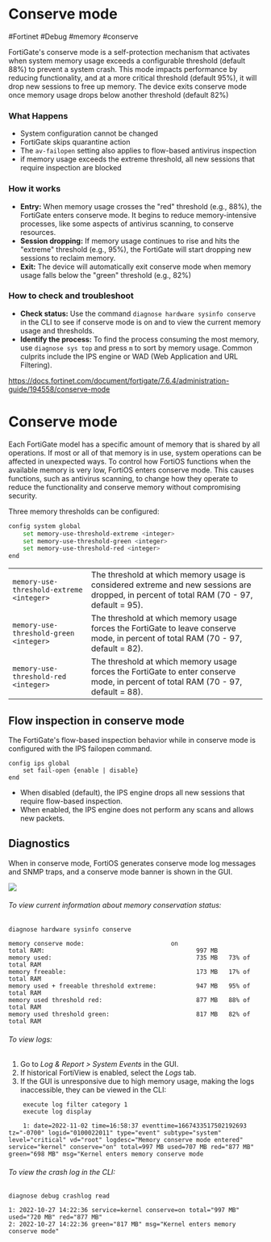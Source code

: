 #  Conserve mode
#Fortinet #Debug #memory #conserve

FortiGate's conserve mode is a self-protection mechanism that activates when system memory usage exceeds a configurable threshold (default 88%) to prevent a system crash. This mode impacts performance by reducing functionality, and at a more critical threshold (default 95%), it will drop new sessions to free up memory. The device exits conserve mode once memory usage drops below another threshold (default 82%)
### What Happens
+ System configuration cannot be changed
+ FortiGate skips quarantine action
+ The `av-failopen` setting also applies to flow-based antivirus inspection
+ if memory usage exceeds the extreme threshold, all new sessions that require inspection are blocked
### How it works
- **Entry:** When memory usage crosses the "red" threshold (e.g., 88%), the FortiGate enters conserve mode. It begins to reduce memory-intensive processes, like some aspects of antivirus scanning, to conserve resources.
- **Session dropping:** If memory usage continues to rise and hits the "extreme" threshold (e.g., 95%), the FortiGate will start dropping new sessions to reclaim memory.
- **Exit:** The device will automatically exit conserve mode when memory usage falls below the "green" threshold (e.g., 82%)
### How to check and troubleshoot
- **Check status:** Use the command `diagnose hardware sysinfo conserve` in the CLI to see if conserve mode is on and to view the current memory usage and thresholds.
- **Identify the process:** To find the process consuming the most memory, use `diagnose sys top` and press `m` to sort by memory usage. Common culprits include the IPS engine or WAD (Web Application and URL Filtering).

https://docs.fortinet.com/document/fortigate/7.6.4/administration-guide/194558/conserve-mode
# Conserve mode

Each FortiGate model has a specific amount of memory that is shared by all operations. If most or all of that memory is in use, system operations can be affected in unexpected ways. To control how FortiOS functions when the available memory is very low, FortiOS enters conserve mode. This causes functions, such as antivirus scanning, to change how they operate to reduce the functionality and conserve memory without compromising security.

Three memory thresholds can be configured:

```bash
config system global
    set memory-use-threshold-extreme <integer>
    set memory-use-threshold-green <integer>
    set memory-use-threshold-red <integer>
end
```

|                                          |                                                                                                                                          |
| ---------------------------------------- | ---------------------------------------------------------------------------------------------------------------------------------------- |
| `memory-use-threshold-extreme <integer>` | The threshold at which memory usage is considered extreme and new sessions are dropped, in percent of total RAM (70 - 97, default = 95). |
| `memory-use-threshold-green <integer>`   | The threshold at which memory usage forces the FortiGate to leave conserve mode, in percent of total RAM (70 - 97, default = 82).        |
| `memory-use-threshold-red <integer>`     | The threshold at which memory usage forces the FortiGate to enter conserve mode, in percent of total RAM (70 - 97, default = 88).        |
## Flow inspection in conserve mode

The FortiGate's flow-based inspection behavior while in conserve mode is configured with the IPS failopen command.

```
config ips global
    set fail-open {enable | disable}
end
```
- When disabled (default), the IPS engine drops all new sessions that require flow-based inspection.
- When enabled, the IPS engine does not perform any scans and allows new packets.
## Diagnostics

When in conserve mode, FortiOS generates conserve mode log messages and SNMP traps, and a conserve mode banner is shown in the GUI.

![](https://fortinetweb.s3.amazonaws.com/docs.fortinet.com/v2/resources/2def7712-5e99-11f0-a9d0-d2b0d2e22f7d/images/a76a227aa5d80a86daa1c78125a4b9c2_conserve_mode_banner.png)

###### To view current information about memory conservation status:

`diagnose hardware sysinfo conserve`
```
memory conserve mode:                        on
total RAM:                                          997 MB
memory used:                                        735 MB   73% of total RAM
memory freeable:                                    173 MB   17% of total RAM
memory used + freeable threshold extreme:           947 MB   95% of total RAM
memory used threshold red:                          877 MB   88% of total RAM
memory used threshold green:                        817 MB   82% of total RAM

```
###### To view logs:

1. Go to _Log & Report > System Events_ in the GUI.
2. If historical FortiView is enabled, select the _Logs_ tab.
3. If the GUI is unresponsive due to high memory usage, making the logs inaccessible, they can be viewed in the CLI:
```
    execute log filter category 1
    execute log display
```
    
```
    1: date=2022-11-02 time=16:58:37 eventtime=1667433517502192693 tz="-0700" logid="0100022011" type="event" subtype="system" level="critical" vd="root" logdesc="Memory conserve mode entered" service="kernel" conserve="on" total=997 MB used=707 MB red="877 MB" green="698 MB" msg="Kernel enters memory conserve mode
```
###### To view the crash log in the CLI:
`diagnose debug crashlog read`
```
1: 2022-10-27 14:22:36 service=kernel conserve=on total="997 MB" used="720 MB" red="877 MB" 
2: 2022-10-27 14:22:36 green="817 MB" msg="Kernel enters memory conserve mode"
```